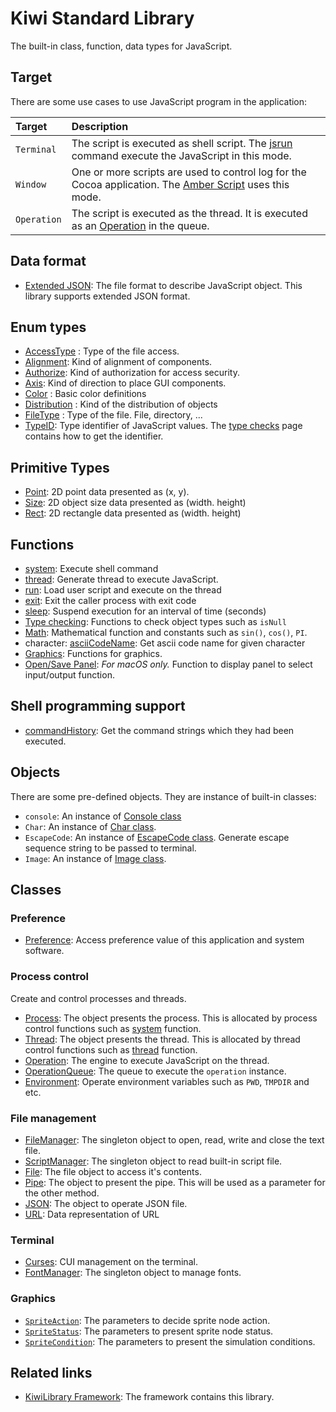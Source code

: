 # Kiwi Standard Library
The built-in class, function, data types for JavaScript.

## Target
There are some use cases to use JavaScript program in the application:

|Target     |Description                              |
|:---       |:---                                     |
|`Terminal` |The script is executed as shell script. The [jsrun](https://github.com/steelwheels/JSTools/blob/master/Document/jsrun-man.md) command execute the JavaScript in this mode.   |
|`Window`   |One or more scripts are used to control log for the Cocoa application. The [Amber Script](https://github.com/steelwheels/Amber/blob/master/Document/AmberLanguage.md) uses this mode.|
|`Operation`  |The script is executed as the thread. It is executed as an [Operation](https://developer.apple.com/documentation/foundation/operation) in the queue.|

## Data format
* [Extended JSON](https://github.com/steelwheels/KiwiScript/blob/master/KiwiLibrary/Document/Data/object-notation.md): The file format to describe JavaScript object. This library supports extended JSON format.

## Enum types
* [AccessType](https://github.com/steelwheels/KiwiScript/blob/master/KiwiLibrary/Document/Enum/AccessType.md) : Type of the file access.
* [Alignment](https://github.com/steelwheels/KiwiScript/blob/master/KiwiLibrary/Document/Enum/Alignment.md): Kind of alignment of components.
* [Authorize](https://github.com/steelwheels/KiwiScript/blob/master/KiwiLibrary/Document/Enum/Authorize.md): Kind of authorization for access security.
* [Axis](https://github.com/steelwheels/KiwiScript/blob/master/KiwiLibrary/Document/Enum/Axis.md): Kind of direction to place GUI components.
* [Color](https://github.com/steelwheels/KiwiScript/blob/master/KiwiLibrary/Document/Enum/Color.md) : Basic color definitions
* [Distribution](https://github.com/steelwheels/KiwiScript/blob/master/KiwiLibrary/Document/Enum/Distribution.md) : Kind of the distribution of objects
* [FileType](https://github.com/steelwheels/KiwiScript/blob/master/KiwiLibrary/Document/Enum/FileType.md) : Type of the file. File, directory, ...
* [TypeID](https://github.com/steelwheels/KiwiScript/blob/master/KiwiLibrary/Document/Enum/TypeID.md): Type identifier of JavaScript values. The [type checks](https://github.com/steelwheels/KiwiScript/blob/master/KiwiLibrary/Document/Function/TypeChecks.md) page contains how to get the identifier.

## Primitive Types
* [Point](https://github.com/steelwheels/KiwiScript/blob/master/KiwiLibrary/Document/Primitive/Point.md): 2D point data presented as (x, y).
* [Size](https://github.com/steelwheels/KiwiScript/blob/master/KiwiLibrary/Document/Primitive/Size.md): 2D object size data presented as (width. height)
* [Rect](https://github.com/steelwheels/KiwiScript/blob/master/KiwiLibrary/Document/Primitive/Rect.md): 2D rectangle data presented as (width. height)

## Functions
* [system](https://github.com/steelwheels/KiwiScript/blob/master/KiwiLibrary/Document/Function/System.md): Execute shell command
* [thread](https://github.com/steelwheels/KiwiScript/blob/master/KiwiLibrary/Document/Function/Thread.md): Generate thread to execute JavaScript.
* [run](https://github.com/steelwheels/KiwiScript/blob/master/KiwiLibrary/Document/Function/Run.md): Load user script and execute on the thread
* [exit](https://github.com/steelwheels/KiwiScript/blob/master/KiwiLibrary/Document/Function/System.md): Exit the caller process with exit code
* [sleep](https://github.com/steelwheels/KiwiScript/blob/master/KiwiLibrary/Document/Function/Sleep.md): Suspend execution for an interval of time (seconds)
* [Type checking](https://github.com/steelwheels/KiwiScript/blob/master/KiwiLibrary/Document/Function/TypeChecks.md): Functions to check object types such as `isNull`
* [Math](https://github.com/steelwheels/KiwiScript/blob/master/KiwiLibrary/Document/Function/Math.md): Mathematical function and constants such as `sin()`, `cos()`, `PI`.
* character: [asciiCodeName](https://github.com/steelwheels/KiwiScript/blob/master/KiwiLibrary/Document/Function/AsciiCodeName.md): Get ascii code name for given character
* [Graphics](https://github.com/steelwheels/KiwiScript/blob/master/KiwiLibrary/Document/Function/Graphics.md): Functions for graphics.
* [Open/Save Panel](https://github.com/steelwheels/KiwiScript/blob/master/KiwiLibrary/Document/Function/Panel.md): *For macOS only.* Function to display panel to select input/output function.

## Shell programming support
* [commandHistory](https://github.com/steelwheels/KiwiScript/blob/master/KiwiLibrary/Document/Function/CommandHistory.md): Get the command strings which they had been executed.

## Objects
There are some pre-defined objects. They are instance of built-in classes:
* `console`: An instance of [Console class](https://github.com/steelwheels/KiwiScript/blob/master/KiwiLibrary/Document/Class/Console.md)
* `Char`: An instance of [Char class](https://github.com/steelwheels/KiwiScript/blob/master/KiwiLibrary/Document/Class/Char.md).
* `EscapeCode`: An instance of [EscapeCode class](https://github.com/steelwheels/KiwiScript/blob/master/KiwiLibrary/Document/Class/EscapeCode.md).
Generate escape sequence string to be passed to terminal.
* `Image`: An instance of [Image class](https://github.com/steelwheels/KiwiScript/blob/master/KiwiLibrary/Document/Class/Image.md).

## Classes
### Preference
* [Preference](https://github.com/steelwheels/KiwiScript/blob/master/KiwiLibrary/Document/Class/Preference.md): Access preference value of this application and system software.

### Process control
Create and control processes and threads.
* [Process](https://github.com/steelwheels/KiwiScript/blob/master/KiwiLibrary/Document/Class/Process.md): The object presents the process. This is allocated by process control functions such as [system](https://github.com/steelwheels/KiwiScript/blob/master/KiwiLibrary/Document/Function/System.md) function.
* [Thread](https://github.com/steelwheels/KiwiScript/blob/master/KiwiLibrary/Document/Class/Thread.md): The object presents the thread. This is allocated by thread control functions such as [thread](https://github.com/steelwheels/KiwiScript/blob/master/KiwiLibrary/Document/Function/Thread.md) function.
* [Operation](https://github.com/steelwheels/KiwiScript/blob/master/KiwiLibrary/Document/Class/Operation.md): The engine to execute JavaScript on the thread.
* [OperationQueue](https://github.com/steelwheels/KiwiScript/blob/master/KiwiLibrary/Document/Class/OperationQueue.md): The queue to execute the `operation` instance.
* [Environment](https://github.com/steelwheels/KiwiScript/blob/master/KiwiLibrary/Document/Class/Environment.md): Operate environment variables such as `PWD`, `TMPDIR` and etc.

### File management
* [FileManager](https://github.com/steelwheels/KiwiScript/blob/master/KiwiLibrary/Document/Class/FileManager.md): The singleton object to open, read, write and close the text file.
* [ScriptManager](https://github.com/steelwheels/KiwiScript/blob/master/KiwiLibrary/Document/Class/ScriptManager.md): The singleton object to read built-in script file.
* [File](https://github.com/steelwheels/KiwiScript/blob/master/KiwiLibrary/Document/Class/File.md): The file object to access it's contents.
*  [Pipe](https://github.com/steelwheels/KiwiScript/blob/master/KiwiLibrary/Document/Class/Pipe.md): The object to present the pipe. This will be used as a parameter for the other method.
* [JSON](https://github.com/steelwheels/KiwiScript/blob/master/KiwiLibrary/Document/Class/JSON.md): The object to operate JSON file.
* [URL](https://github.com/steelwheels/KiwiScript/blob/master/KiwiLibrary/Document/Class/URL.md): Data representation of URL

### Terminal
* [Curses](https://github.com/steelwheels/KiwiScript/blob/master/KiwiLibrary/Document/Class/Curses.md): CUI management on the terminal.
* [FontManager](https://github.com/steelwheels/KiwiScript/blob/master/KiwiLibrary/Document/Class/FontManager.md): The singleton object to manage fonts.

### Graphics
* [`SpriteAction`](https://github.com/steelwheels/KiwiScript/blob/master/KiwiLibrary/Document/BuiltIn/SpriteAction.md): The parameters to decide sprite node action.
* [`SpriteStatus`](https://github.com/steelwheels/KiwiScript/blob/master/KiwiLibrary/Document/BuiltIn/SpriteStatus.md): The parameters to present sprite node status.
* [`SpriteCondition`](https://github.com/steelwheels/KiwiScript/blob/master/KiwiLibrary/Document/BuiltIn/SpriteCondition.md): The parameters to present the simulation conditions.

## Related links
* [KiwiLibrary Framework](https://github.com/steelwheels/KiwiScript/blob/master/KiwiLibrary/README.md): The framework contains this library.
